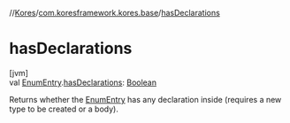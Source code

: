 //[Kores](../../index.md)/[com.koresframework.kores.base](index.md)/[hasDeclarations](has-declarations.md)

# hasDeclarations

[jvm]\
val [EnumEntry](-enum-entry/index.md).[hasDeclarations](has-declarations.md): [Boolean](https://kotlinlang.org/api/latest/jvm/stdlib/kotlin/-boolean/index.html)

Returns whether the [EnumEntry](-enum-entry/index.md) has any declaration inside (requires a new type to be created or a body).
